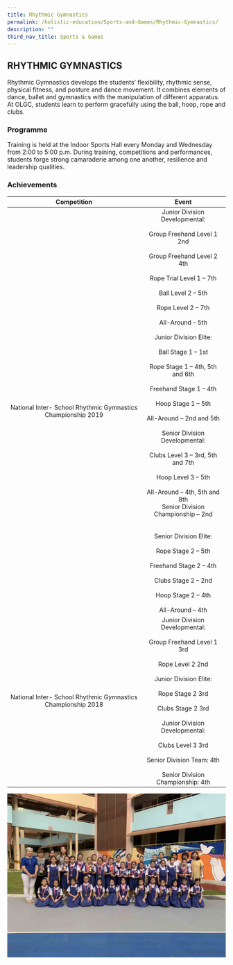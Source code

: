 ```yaml
---
title: Rhythmic Gymnastics
permalink: /holistic-education/Sports-and-Games/Rhythmic-Gymnastics/
description: ""
third_nav_title: Sports & Games
---
```

## RHYTHMIC GYMNASTICS

Rhythmic Gymnastics develops the students’ flexibility, rhythmic sense, physical fitness, and posture and dance movement. It combines elements of dance, ballet and gymnastics with the manipulation of different apparatus. At OLGC, students learn to perform gracefully using the ball, hoop, rope and clubs.

### Programme

Training is held at the Indoor Sports Hall every Monday and Wednesday from 2:00 to 5:00 p.m. During training, competitions and performances, students forge strong camaraderie among one another, resilience and leadership qualities.

### Achievements

|                          Competition                         |                                                                                                                                                                                                                                                                                                                                                                               Event                                                                                                                                                                                                                                                                                                                                                                               |
|:------------------------------------------------------------:|:-----------------------------------------------------------------------------------------------------------------------------------------------------------------------------------------------------------------------------------------------------------------------------------------------------------------------------------------------------------------------------------------------------------------------------------------------------------------------------------------------------------------------------------------------------------------------------------------------------------------------------------------------------------------------------------------------------------------------------------------------------------------:|
| National Inter- School Rhythmic Gymnastics Championship 2019 | Junior Division Developmental:<br><br>Group Freehand Level 1 2nd<br><br>Group Freehand Level 2 4th<br><br>Rope Trial Level 1 – 7th<br><br>Ball Level 2 – 5th<br><br>Rope Level 2 – 7th<br><br>All-Around – 5th<br><br>Junior Division Elite:<br><br>Ball Stage 1 – 1st<br><br>Rope Stage 1 – 4th, 5th and 6th<br><br>Freehand Stage 1 – 4th<br><br>Hoop Stage 1 – 5th<br><br>All-Around – 2nd and 5th<br><br>Senior Division Developmental:<br><br>Clubs Level 3 – 3rd, 5th and 7th <br><br>Hoop Level 3 – 5th<br><br>All-Around – 4th, 5th and 8th <br>Senior Division Championship – 2nd<br><br><br>Senior Division Elite:<br><br>Rope Stage 2 – 5th<br><br>Freehand Stage 2 – 4th<br><br>Clubs Stage 2 – 2nd<br><br>Hoop Stage 2 – 4th<br><br>All-Around – 4th |
| National Inter- School Rhythmic Gymnastics Championship 2018 | Junior Division Developmental:<br><br>Group Freehand Level 1 3rd<br><br>Rope Level 2 2nd<br><br>Junior Division Elite:<br><br>Rope Stage 2 3rd<br><br>Clubs Stage 2 3rd<br><br>Junior Division Developmental:<br><br>Clubs Level 3 3rd<br><br>Senior Division Team: 4th<br><br>Senior Division Championship: 4th                                                                                                                                                                                                                                                                                                                                                                                                                                              |

![](/images/Rhythmic_Gymnastics.jpeg)